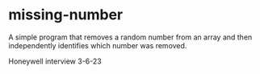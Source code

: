 # missing-number

A simple program that removes a random number from an array and then independently identifies which number was removed.

Honeywell interview 3-6-23